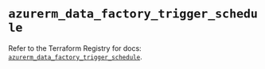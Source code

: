 # `azurerm_data_factory_trigger_schedule`

Refer to the Terraform Registry for docs: [`azurerm_data_factory_trigger_schedule`](https://registry.terraform.io/providers/hashicorp/azurerm/3.110.0/docs/resources/data_factory_trigger_schedule).
